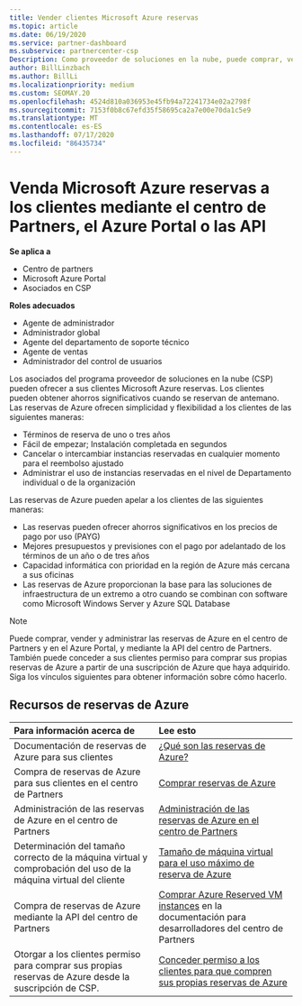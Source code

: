 ```yaml
---
title: Vender clientes Microsoft Azure reservas
ms.topic: article
ms.date: 06/19/2020
ms.service: partner-dashboard
ms.subservice: partnercenter-csp
Description: Como proveedor de soluciones en la nube, puede comprar, vender o administrar las reservas de Azure para los clientes. Use el centro de Partners, el Azure Portal o la API del centro de Partners.
author: BillLinzbach
ms.author: BillLi
ms.localizationpriority: medium
ms.custom: SEOMAY.20
ms.openlocfilehash: 4524d810a036953e45fb94a72241734e02a2798f
ms.sourcegitcommit: 7153f0b8c67efd35f58695ca2a7e00e70da1c5e9
ms.translationtype: MT
ms.contentlocale: es-ES
ms.lasthandoff: 07/17/2020
ms.locfileid: "86435734"
---
```

# <a name="sell-microsoft-azure-reservations-to-customers-using-partner-center-the-azure-portal-or-apis"></a>Venda Microsoft Azure reservas a los clientes mediante el centro de Partners, el Azure Portal o las API

**Se aplica a**

- Centro de partners
- Microsoft Azure Portal
- Asociados en CSP

**Roles adecuados**

- Agente de administrador
- Administrador global
- Agente del departamento de soporte técnico
- Agente de ventas
- Administrador del control de usuarios

Los asociados del programa proveedor de soluciones en la nube (CSP) pueden ofrecer a sus clientes Microsoft Azure reservas. Los clientes pueden obtener ahorros significativos cuando se reservan de antemano. Las reservas de Azure ofrecen simplicidad y flexibilidad a los clientes de las siguientes maneras:

- Términos de reserva de uno o tres años
- Fácil de empezar; Instalación completada en segundos
- Cancelar o intercambiar instancias reservadas en cualquier momento para el reembolso ajustado
- Administrar el uso de instancias reservadas en el nivel de Departamento individual o de la organización 

Las reservas de Azure pueden apelar a los clientes de las siguientes maneras:

- Las reservas pueden ofrecer ahorros significativos en los precios de pago por uso (PAYG)
- Mejores presupuestos y previsiones con el pago por adelantado de los términos de un año o de tres años
- Capacidad informática con prioridad en la región de Azure más cercana a sus oficinas
- Las reservas de Azure proporcionan la base para las soluciones de infraestructura de un extremo a otro cuando se combinan con software como Microsoft Windows Server y Azure SQL Database

>[!NOTE]
> Puede comprar, vender y administrar las reservas de Azure en el centro de Partners y en el Azure Portal, y mediante la API del centro de Partners. También puede conceder a sus clientes permiso para comprar sus propias reservas de Azure a partir de una suscripción de Azure que haya adquirido. Siga los vínculos siguientes para obtener información sobre cómo hacerlo.

## <a name="azure-reservations-resources"></a>Recursos de reservas de Azure

|**Para información acerca de**   |**Lee esto**    |
|:-----------------------------|:-----------------|
| Documentación de reservas de Azure para sus clientes | [¿Qué son las reservas de Azure?](https://docs.microsoft.com/azure/billing/billing-save-compute-costs-reservations)
|Compra de reservas de Azure para sus clientes en el centro de Partners   |[Comprar reservas de Azure](azure-reservations-buying.md)
|Administración de las reservas de Azure en el centro de Partners | [Administración de las reservas de Azure en el centro de Partners](azure-reservations-manage.md)
|Determinación del tamaño correcto de la máquina virtual y comprobación del uso de la máquina virtual del cliente   |[Tamaño de máquina virtual para el uso máximo de reserva de Azure](azure-usage.md)   |
|Compra de reservas de Azure mediante la API del centro de Partners | [Comprar Azure Reserved VM instances](https://docs.microsoft.com/partner-center/develop/purchase-azure-reservations) en la documentación para desarrolladores del centro de Partners   |
|Otorgar a los clientes permiso para comprar sus propias reservas de Azure desde la suscripción de CSP. | [Conceder permiso a los clientes para que compren sus propias reservas de Azure](give-customers-permission.md)   |
